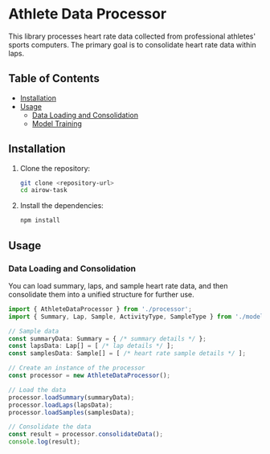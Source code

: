 
# Athlete Data Processor

This library processes heart rate data collected from professional athletes' sports computers. The primary goal is to consolidate heart rate data within laps.

## Table of Contents

- [Installation](#installation)
- [Usage](#usage)
  - [Data Loading and Consolidation](#data-loading-and-consolidation)
  - [Model Training](#model-training)

## Installation

1. Clone the repository:

   ```bash
   git clone <repository-url>
   cd airow-task
   ```

2. Install the dependencies:

   ```bash
   npm install
   ```

## Usage

### Data Loading and Consolidation

You can load summary, laps, and sample heart rate data, and then consolidate them into a unified structure for further use.

```typescript
import { AthleteDataProcessor } from './processor';
import { Summary, Lap, Sample, ActivityType, SampleType } from './models';

// Sample data
const summaryData: Summary = { /* summary details */ };
const lapsData: Lap[] = [ /* lap details */ ];
const samplesData: Sample[] = [ /* heart rate sample details */ ];

// Create an instance of the processor
const processor = new AthleteDataProcessor();

// Load the data
processor.loadSummary(summaryData);
processor.loadLaps(lapsData);
processor.loadSamples(samplesData);

// Consolidate the data
const result = processor.consolidateData();
console.log(result);
```